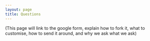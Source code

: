 ```yaml
---
layout: page
title: Questions
---
```

(This page will link to the google form, explain how to fork it, what to customise, how to send it around, and why we ask what we ask)
